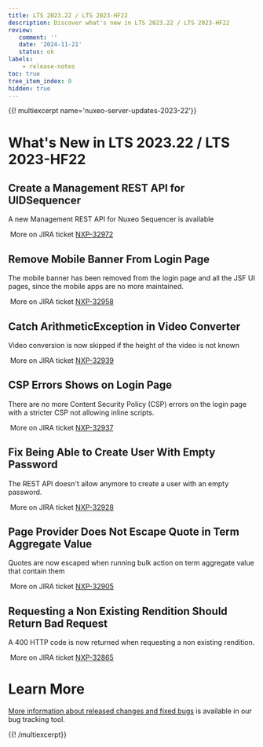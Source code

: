 ```yaml
---
title: LTS 2023.22 / LTS 2023-HF22
description: Discover what's new in LTS 2023.22 / LTS 2023-HF22
review:
   comment: ''
   date: '2024-11-21'
   status: ok
labels:
    - release-notes
toc: true
tree_item_index: 0
hidden: true
---
```


{{! multiexcerpt name='nuxeo-server-updates-2023-22'}}
# What's New in LTS 2023.22 / LTS 2023-HF22

## Create a Management REST API for UIDSequencer


A new Management REST API for Nuxeo Sequencer is available

<i class="fa fa-long-arrow-right" aria-hidden="true"></i>&nbsp;More on JIRA ticket [NXP-32972](https://hyland.atlassian.net/browse/NXP-32972)

## Remove Mobile Banner From Login Page


The mobile banner has been removed from the login page and all the JSF UI pages, since the mobile apps are no more maintained.

<i class="fa fa-long-arrow-right" aria-hidden="true"></i>&nbsp;More on JIRA ticket [NXP-32958](https://hyland.atlassian.net/browse/NXP-32958)

## Catch ArithmeticException in Video Converter


Video conversion is now skipped if the height of the video is not known

<i class="fa fa-long-arrow-right" aria-hidden="true"></i>&nbsp;More on JIRA ticket [NXP-32939](https://hyland.atlassian.net/browse/NXP-32939)

## CSP Errors Shows on Login Page


There are no more Content Security Policy (CSP) errors on the login page with a stricter CSP not allowing inline scripts.

<i class="fa fa-long-arrow-right" aria-hidden="true"></i>&nbsp;More on JIRA ticket [NXP-32937](https://hyland.atlassian.net/browse/NXP-32937)

## Fix Being Able to Create User With Empty Password


The REST API doesn't allow anymore to create a user with an empty password.

<i class="fa fa-long-arrow-right" aria-hidden="true"></i>&nbsp;More on JIRA ticket [NXP-32928](https://hyland.atlassian.net/browse/NXP-32928)

## Page Provider Does Not Escape Quote in Term Aggregate Value


Quotes are now escaped when running bulk action on term aggregate value that contain them

<i class="fa fa-long-arrow-right" aria-hidden="true"></i>&nbsp;More on JIRA ticket [NXP-32905](https://hyland.atlassian.net/browse/NXP-32905)

## Requesting a Non Existing Rendition Should Return Bad Request


A 400 HTTP code is now returned when requesting a non existing rendition.

<i class="fa fa-long-arrow-right" aria-hidden="true"></i>&nbsp;More on JIRA ticket [NXP-32865](https://hyland.atlassian.net/browse/NXP-32865)


# Learn More

[More information about released changes and fixed bugs](https://hyland.atlassian.net/secure/ReleaseNote.jspa?projectId=14958&version=33652) is available in our bug tracking tool.

{{! /multiexcerpt}}
